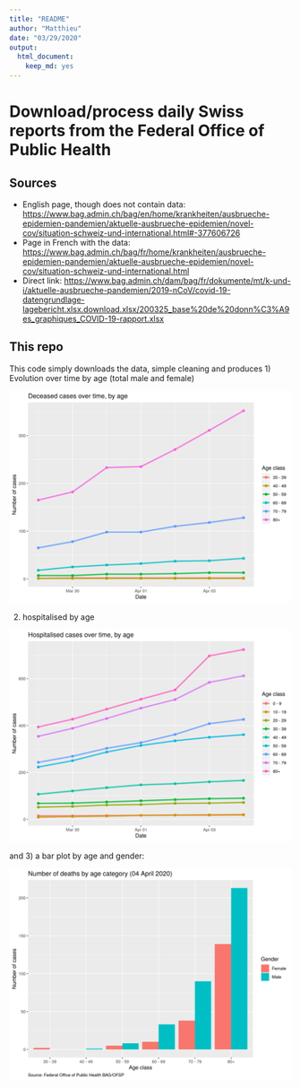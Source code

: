 ```yaml
---
title: "README"
author: "Matthieu"
date: "03/29/2020"
output:
  html_document:
    keep_md: yes
---
```


# Download/process daily Swiss reports from the Federal Office of Public Health

## Sources 

- English page, though does not contain data:  https://www.bag.admin.ch/bag/en/home/krankheiten/ausbrueche-epidemien-pandemien/aktuelle-ausbrueche-epidemien/novel-cov/situation-schweiz-und-international.html#-377606726
- Page in French with the data: https://www.bag.admin.ch/bag/fr/home/krankheiten/ausbrueche-epidemien-pandemien/aktuelle-ausbrueche-epidemien/novel-cov/situation-schweiz-und-international.html
- Direct link: https://www.bag.admin.ch/dam/bag/fr/dokumente/mt/k-und-i/aktuelle-ausbrueche-pandemien/2019-nCoV/covid-19-datengrundlage-lagebericht.xlsx.download.xlsx/200325_base%20de%20donn%C3%A9es_graphiques_COVID-19-rapport.xlsx


## This repo

This code simply downloads the data, simple cleaning and produces 1) Evolution over time by age (total male and female)


![Image stored in: output/figures/deaths_over_time_by_age.png](output/figures/deceased_over_time_by_age.png?raw=true)

2) hospitalised by age

![Image stored in: output/figures/deaths_over_time_by_age.png](output/figures/hospitalised_over_time_by_age.png?raw=true)

and 3) a bar plot by age and gender: 

![Image stored in: output/figures/deaths_by_age](output/figures/deaths_by_age.png?raw=true)

